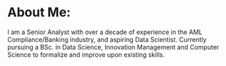 
<!--
**BuiltByG/BuiltByG** is a ✨ _special_ ✨ repository because its `README.md` (this file) appears on your GitHub profile.

Here are some ideas to get you started:

- 🔭 I’m currently working on ...
- 🌱 I’m currently learning ...
- 👯 I’m looking to collaborate on ...
- 🤔 I’m looking for help with ...
- 💬 Ask me about ...
- 📫 How to reach me: ...
- 😄 Pronouns: ...
- ⚡ Fun fact: ...
-->
# About Me:
I am a Senior Analyst with over a decade of experience in the AML Compliance/Banking industry, and aspiring Data Scientist. Currently pursuing a BSc. in Data Science, Innovation Management and Computer Science to formalize and improve upon existing skills.



